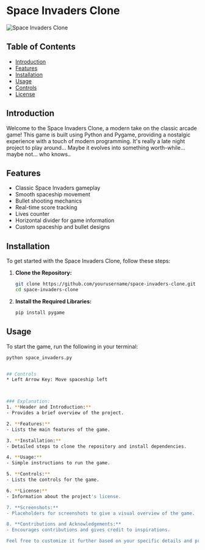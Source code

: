 # Space Invaders Clone

![Space Invaders Clone](path_to_your_image.png) <!-- Add a screenshot of your game here -->

## Table of Contents
- [Introduction](#introduction)
- [Features](#features)
- [Installation](#installation)
- [Usage](#usage)
- [Controls](#controls)
- [License](#license)

## Introduction

Welcome to the Space Invaders Clone, a modern take on the classic arcade game! This game is built using Python and Pygame, providing a nostalgic experience with a touch of modern programming. 
It's really a late night project to play around... Maybe it evolves into something worth-while... maybe not... who knows..

## Features

- Classic Space Invaders gameplay
- Smooth spaceship movement
- Bullet shooting mechanics
- Real-time score tracking
- Lives counter
- Horizontal divider for game information
- Custom spaceship and bullet designs

## Installation

To get started with the Space Invaders Clone, follow these steps:

1. **Clone the Repository:**
   ```sh
   git clone https://github.com/yourusername/space-invaders-clone.git
   cd space-invaders-clone

2. **Install the Required Libraries:**
   ```sh
   pip install pygame

## Usage 

To start the game, run the following in your terminal:

   ```sh
   python space_invaders.py  

   
## Controls 
* Left Arrow Key: Move spaceship left



### Explanation:
1. **Header and Introduction:**
   - Provides a brief overview of the project.

2. **Features:**
   - Lists the main features of the game.

3. **Installation:**
   - Detailed steps to clone the repository and install dependencies.

4. **Usage:**
   - Simple instructions to run the game.

5. **Controls:**
   - Lists the controls for the game.

6. **License:**
   - Information about the project's license.

7. **Screenshots:**
   - Placeholders for screenshots to give a visual overview of the game.

8. **Contributions and Acknowledgements:**
   - Encourages contributions and gives credit to inspirations.

Feel free to customize it further based on your specific details and preferences. Be sure to replace placeholders like `path_to_your_image.png`, `https://github.com/yourusername/space-invaders-clone`, and `path_to_your_screenshot.png` with actual paths and URLs.
